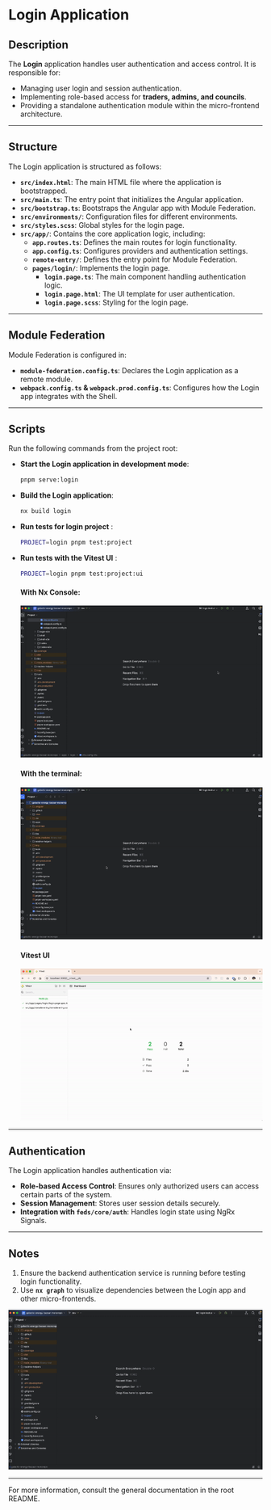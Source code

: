 # Login Application

## Description
The **Login** application handles user authentication and access control. It is responsible for:
- Managing user login and session authentication.
- Implementing role-based access for **traders, admins, and councils**.
- Providing a standalone authentication module within the micro-frontend architecture.

---

## Structure
The Login application is structured as follows:

- **`src/index.html`**: The main HTML file where the application is bootstrapped.
- **`src/main.ts`**: The entry point that initializes the Angular application.
- **`src/bootstrap.ts`**: Bootstraps the Angular app with Module Federation.
- **`src/environments/`**: Configuration files for different environments.
- **`src/styles.scss`**: Global styles for the login page.
- **`src/app/`**: Contains the core application logic, including:
    - **`app.routes.ts`**: Defines the main routes for login functionality.
    - **`app.config.ts`**: Configures providers and authentication settings.
    - **`remote-entry/`**: Defines the entry point for Module Federation.
    - **`pages/login/`**: Implements the login page.
        - **`login.page.ts`**: The main component handling authentication logic.
        - **`login.page.html`**: The UI template for user authentication.
        - **`login.page.scss`**: Styling for the login page.

---

## Module Federation
Module Federation is configured in:
- **`module-federation.config.ts`**: Declares the Login application as a remote module.
- **`webpack.config.ts` & `webpack.prod.config.ts`**: Configures how the Login app integrates with the Shell.

---

## Scripts
Run the following commands from the project root:

- **Start the Login application in development mode**:
  ```bash
  pnpm serve:login
  ```

- **Build the Login application**:
  ```bash
  nx build login
  ```
  
- **Run tests for login project** :
  ```bash
  PROJECT=login pnpm test:project
  ```
  
- **Run tests with the Vitest UI** :
  ```bash
  PROJECT=login pnpm test:project:ui
  ```

  #### **With Nx Console**:

  ![Nx console](../../readme-helpers/assets/images/vitest-ui-nx-console.gif)

  #### **With the terminal**:

  ![Nx console](../../readme-helpers/assets/images/vitest-ui-terminal.gif)

  #### **Vitest UI**

  ![Nx console](../../readme-helpers/assets/images/vitest-ui-dashboard.gif)

---

## Authentication
The Login application handles authentication via:
- **Role-based Access Control**: Ensures only authorized users can access certain parts of the system.
- **Session Management**: Stores user session details securely.
- **Integration with `feds/core/auth`**: Handles login state using NgRx Signals.

---

## Notes
1. Ensure the backend authentication service is running before testing login functionality.
2. Use **`nx graph`** to visualize dependencies between the Login app and other micro-frontends.

![Nx console](../../readme-helpers/assets/images/nx-use.gif)

---
For more information, consult the general documentation in the root README.